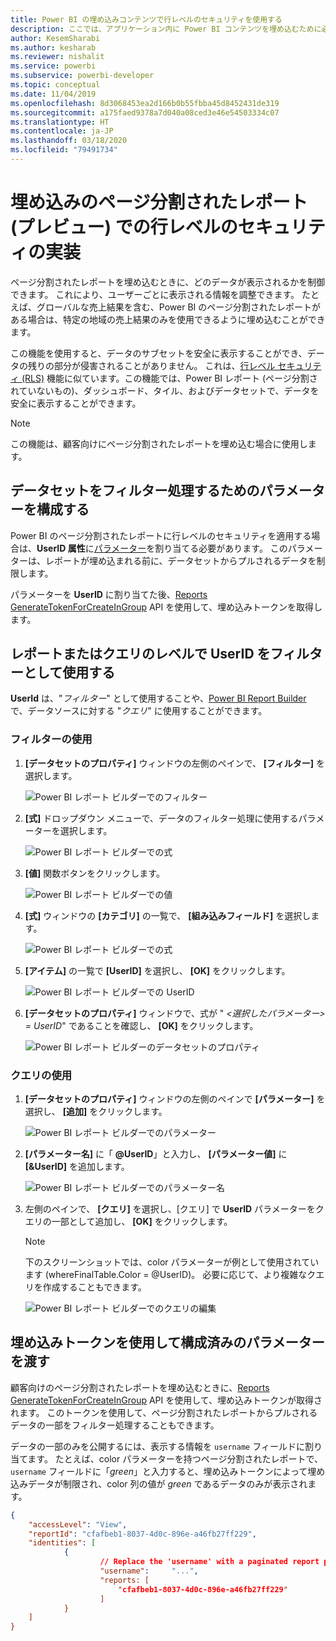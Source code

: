 ```yaml
---
title: Power BI の埋め込みコンテンツで行レベルのセキュリティを使用する
description: ここでは、アプリケーション内に Power BI コンテンツを埋め込むために必要な手順について説明します。
author: KesemSharabi
ms.author: kesharab
ms.reviewer: nishalit
ms.service: powerbi
ms.subservice: powerbi-developer
ms.topic: conceptual
ms.date: 11/04/2019
ms.openlocfilehash: 8d3068453ea2d166b0b55fbba45d8452431de319
ms.sourcegitcommit: a175faed9378a7d040a08ced3e46e54503334c07
ms.translationtype: HT
ms.contentlocale: ja-JP
ms.lasthandoff: 03/18/2020
ms.locfileid: "79491734"
---
```

# <a name="implementing-row-level-security-in-embedded-paginated-reports-preview"></a>埋め込みのページ分割されたレポート (プレビュー) での行レベルのセキュリティの実装

ページ分割されたレポートを埋め込むときに、どのデータが表示されるかを制御できます。 これにより、ユーザーごとに表示される情報を調整できます。 たとえば、グローバルな売上結果を含む、Power BI のページ分割されたレポートがある場合は、特定の地域の売上結果のみを使用できるように埋め込むことができます。

この機能を使用すると、データのサブセットを安全に表示することができ、データの残りの部分が侵害されることがありません。 これは、[行レベル セキュリティ (RLS)](embedded-row-level-security.md) 機能に似ています。この機能では、Power BI レポート (ページ分割されていないもの)、ダッシュボード、タイル、およびデータセットで、データを安全に表示することができます。  

> [!NOTE]
> この機能は、顧客向けにページ分割されたレポートを埋め込む場合に使用します。

## <a name="configuring-a-parameter-to-filter-the-dataset"></a>データセットをフィルター処理するためのパラメーターを構成する

Power BI のページ分割されたレポートに行レベルのセキュリティを適用する場合は、**UserID 属性**に[パラメーター](../../paginated-reports/report-builder-parameters.md)を割り当てる必要があります。 このパラメーターは、レポートが埋め込まれる前に、データセットからプルされるデータを制限します。

パラメーターを **UserID** に割り当てた後、[Reports GenerateTokenForCreateInGroup](https://docs.microsoft.com/rest/api/power-bi/embedtoken/reports_generatetokenforcreateingroup) API を使用して、埋め込みトークンを取得します。

## <a name="use-userid-as-a-filter-at-report-or-query-level"></a>レポートまたはクエリのレベルで UserID をフィルターとして使用する

**UserId** は、"*フィルター*" として使用することや、[Power BI Report Builder](../../paginated-reports/report-builder-power-bi.md) で、データソースに対する "*クエリ*" に使用することができます。

### <a name="using-the-filter"></a>フィルターの使用

1. **[データセットのプロパティ]** ウィンドウの左側のペインで、 **[フィルター]** を選択します。

    ![Power BI レポート ビルダーでのフィルター](media/paginated-reports-row-level-security/filter.png)

2. **[式]** ドロップダウン メニューで、データのフィルター処理に使用するパラメーターを選択します。

     ![Power BI レポート ビルダーでの式](media/paginated-reports-row-level-security/expression.png)

3. **[値]** 関数ボタンをクリックします。 

    ![Power BI レポート ビルダーでの値](media/paginated-reports-row-level-security/function.png)

4. **[式]** ウィンドウの **[カテゴリ]** の一覧で、 **[組み込みフィールド]** を選択します。

    ![Power BI レポート ビルダーでの式](media/paginated-reports-row-level-security/built-in-fields.png)

5. **[アイテム]** の一覧で **[UserID]** を選択し、 **[OK]** をクリックします。

    ![Power BI レポート ビルダーでの UserID](media/paginated-reports-row-level-security/userid.png)

6. **[データセットのプロパティ]** ウィンドウで、式が " *<選択したパラメーター> = UserID*" であることを確認し、 **[OK]** をクリックします。

    ![Power BI レポート ビルダーのデータセットのプロパティ](media/paginated-reports-row-level-security/verify.png)

### <a name="using-a-query"></a>クエリの使用

1. **[データセットのプロパティ]** ウィンドウの左側のペインで **[パラメーター]** を選択し、 **[追加]** をクリックします。

    ![Power BI レポート ビルダーでのパラメーター](media/paginated-reports-row-level-security/parameters.png)

2. **[パラメーター名]** に「 **\@UserID**」と入力し、 **[パラメーター値]** に **[&UserID]** を追加します。

    ![Power BI レポート ビルダーでのパラメーター名](media/paginated-reports-row-level-security/parameter-name.png) 

3. 左側のペインで、 **[クエリ]** を選択し、[クエリ] で **UserID** パラメーターをクエリの一部として追加し、 **[OK]** をクリックします。
    > [!NOTE]
    > 下のスクリーンショットでは、color パラメーターが例として使用されています (whereFinalTable.Color = @UserID)。 必要に応じて、より複雑なクエリを作成することもできます。

    ![Power BI レポート ビルダーでのクエリの編集](media/paginated-reports-row-level-security/query-edit.png)

## <a name="passing-the-configured-parameter-using-the-embed-token"></a>埋め込みトークンを使用して構成済みのパラメーターを渡す

顧客向けのページ分割されたレポートを埋め込むときに、[Reports GenerateTokenForCreateInGroup](https://docs.microsoft.com/rest/api/power-bi/embedtoken/reports_generatetokenforcreateingroup) API を使用して、埋め込みトークンが取得されます。 このトークンを使用して、ページ分割されたレポートからプルされるデータの一部をフィルター処理することもできます。

データの一部のみを公開するには、表示する情報を `username` フィールドに割り当てます。 たとえば、color パラメーターを持つページ分割されたレポートで、`username` フィールドに「*green*」と入力すると、埋め込みトークンによって埋め込みデータが制限され、color 列の値が *green* であるデータのみが表示されます。

```JSON
{
    "accessLevel": "View",
    "reportId": "cfafbeb1-8037-4d0c-896e-a46fb27ff229",
    "identities": [
            {
                    // Replace the 'username' with a paginated report parameter
                    "username":     "...",
                    "reports: [
                        "cfafbeb1-8037-4d0c-896e-a46fb27ff229"
                    ]
            }
    ]
}
```
